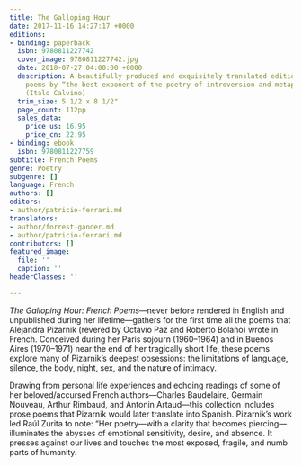 ```yaml
---
title: The Galloping Hour
date: 2017-11-16 14:27:17 +0000
editions:
- binding: paperback
  isbn: 9780811227742
  cover_image: 9780811227742.jpg
  date: 2018-07-27 04:00:00 +0000
  description: A beautifully produced and exquisitely translated edition of French
    poems by “the best exponent of the poetry of introversion and metaphorical delirium”
    (Italo Calvino)
  trim_size: 5 1/2 x 8 1/2"
  page_count: 112pp
  sales_data:
    price_us: 16.95
    price_cn: 22.95
- binding: ebook
  isbn: 9780811227759
subtitle: French Poems
genre: Poetry
subgenre: []
language: French
authors: []
editors:
- author/patricio-ferrari.md
translators:
- author/forrest-gander.md
- author/patricio-ferrari.md
contributors: []
featured_image:
  file: ''
  caption: ''
headerClasses: ''

---
```

_The Galloping Hour: French Poems_—never before rendered in English and unpublished during her lifetime—gathers for the first time all the poems that Alejandra Pizarnik (revered by Octavio Paz and Roberto Bolaño) wrote in French. Conceived during her Paris sojourn (1960–1964) and in Buenos Aires (1970–1971) near the end of her tragically short life, these poems explore many of Pizarnik’s deepest obsessions: the limitations of language, silence, the body, night, sex, and the nature of intimacy.

Drawing from personal life experiences and echoing readings of some of her beloved/accursed French authors—Charles Baudelaire, Germain Nouveau, Arthur Rimbaud, and Antonin Artaud—this collection includes prose poems that Pizarnik would later translate into Spanish. Pizarnik’s work led Raúl Zurita to note: “Her poetry—with a clarity that becomes piercing—illuminates the abysses of emotional sensitivity, desire, and absence. It presses against our lives and touches the most exposed, fragile, and numb parts of humanity.